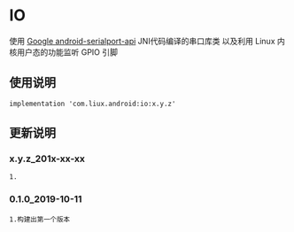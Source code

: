 ﻿IO
===
使用 [Google android-serialport-api](https://code.google.com/p/android-serialport-api) JNI代码编译的串口库类
以及利用 Linux 内核用户态的功能监听 GPIO 引脚

使用说明
---
```
implementation 'com.liux.android:io:x.y.z'
```

更新说明
---
### x.y.z_201x-xx-xx
    1.

### 0.1.0_2019-10-11
    1.构建出第一个版本